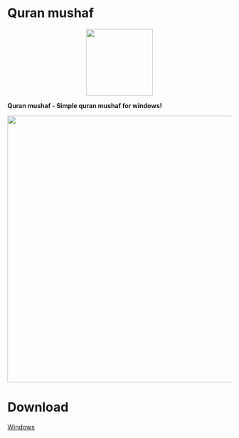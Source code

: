 # Quran mushaf
<p align="center">
<img src="https://cdn.qurancdn.com/assets/icons/android-chrome-256x256-5ce92ae50dbe024515dae5d9b6e5ca249b8f327018630846c35d0c780a41769b.png" width="150" > 
</p>

**Quran mushaf - Simple quran mushaf for windows!**  
<p align="center">
<img src="https://github.com/era7imOSS/quran-mushaf/blob/main/Preview.png" width="600">  
</p> 

# Download  

<a href="" rel="nofollow">Windows</a>









